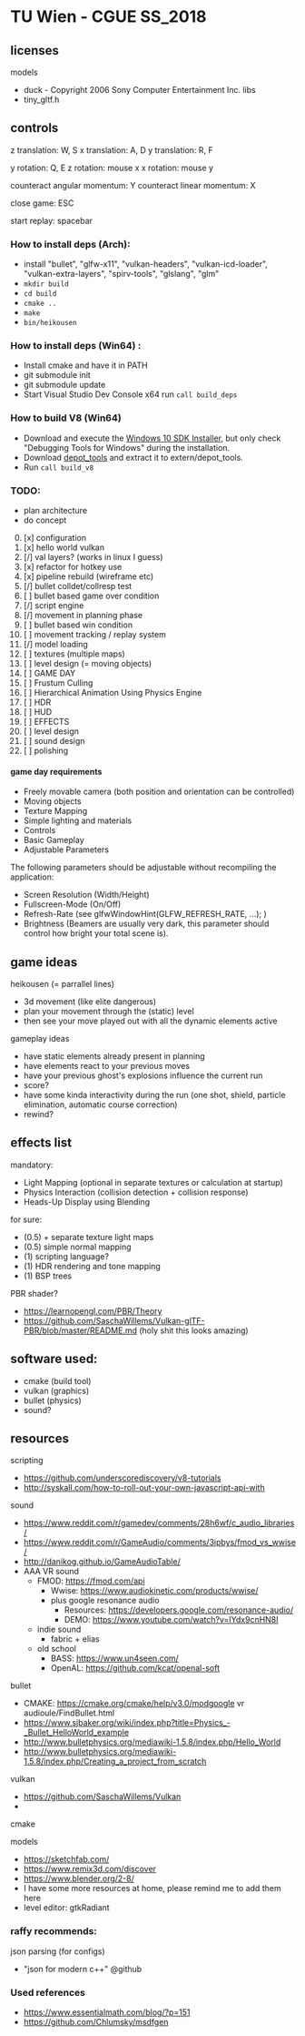 # TU Wien - CGUE SS_2018

## licenses

models 
- duck - Copyright 2006 Sony Computer Entertainment Inc.
libs
- tiny_gltf.h

## controls

z translation: W, S
x translation: A, D
y translation: R, F

y rotation: Q, E
z rotation: mouse x
x rotation: mouse y

counteract angular momentum: Y
counteract linear momentum: X 

close game: ESC

start replay: spacebar

### How to install deps (Arch):

- install "bullet", "glfw-x11", "vulkan-headers", "vulkan-icd-loader", "vulkan-extra-layers", "spirv-tools", "glslang", "glm"
- `mkdir build`
- `cd build`
- `cmake ..`
- `make`
- `bin/heikousen`

### How to install deps (Win64) :

- Install cmake and have it in PATH
- git submodule init
- git submodule update
- Start Visual Studio Dev Console x64 run ```call build_deps```

### How to build V8 (Win64)

- Download and execute the [Windows 10 SDK Installer](https://developer.microsoft.com/en-us/windows/downloads/windows-10-sdk), but only check "Debugging Tools for Windows" during the installation.
- Download [depot_tools](https://storage.googleapis.com/chrome-infra/depot_tools.zip) and extract it to extern/depot_tools.
- Run ```call build_v8```

### TODO:
- plan architecture
- do concept

0. [x] configuration
1. [x] hello world vulkan
1. [/] val layers? (works in linux I guess)
1. [x] refactor for hotkey use
1. [x] pipeline rebuild (wireframe etc)
1. [/] bullet colldet/collresp test 
1. [ ] bullet based game over condition
1. [/] script engine
1. [/] movement in planning phase
1. [ ] bullet based win condition
1. [ ] movement tracking / replay system
1. [/] model loading
1. [ ] textures (multiple maps)
1. [ ] level design (= moving objects)
1. [ ] GAME DAY
1. [ ] Frustum Culling
1. [ ] Hierarchical Animation Using Physics Engine
1. [ ] HDR
1. [ ] HUD
1. [ ] EFFECTS
1. [ ] level design
1. [ ] sound design
1. [ ] polishing


#### game day requirements

* Freely movable camera (both position and orientation can be controlled)
* Moving objects
* Texture Mapping
* Simple lighting and materials
* Controls
* Basic Gameplay
* Adjustable Parameters

The following parameters should be adjustable without recompiling the application:
* Screen Resolution (Width/Height)
* Fullscreen-Mode (On/Off)
* Refresh-Rate (see glfwWindowHint(GLFW_REFRESH_RATE, ...); )
* Brightness (Beamers are usually very dark, this parameter should control how bright your total scene is).

## game ideas

heikousen (= parrallel lines)
- 3d movement (like elite dangerous)
- plan your movement through the (static) level
- then see your move played out with all the dynamic elements active

gameplay ideas
- have static elements already present in planning
- have elements react to your previous moves
- have your previous ghost's explosions influence the current run
- score?
- have some kinda interactivity during the run (one shot, shield, particle elimination, automatic course correction)
- rewind?

## effects list

mandatory:
- Light Mapping (optional in separate textures or calculation at startup)
- Physics Interaction (collision detection + collision response)
- Heads-Up Display using Blending

for sure:
- (0.5) + separate texture light maps 
- (0.5) simple normal mapping
- (1) scripting language?
- (1) HDR rendering and tone mapping
- (1) BSP trees


PBR shader?
- https://learnopengl.com/PBR/Theory
- https://github.com/SaschaWillems/Vulkan-glTF-PBR/blob/master/README.md 
(holy shit this looks amazing)


## software used:

- cmake (build tool)
- vulkan (graphics)
- bullet (physics)
- sound?


## resources

scripting
- https://github.com/underscorediscovery/v8-tutorials
- http://syskall.com/how-to-roll-out-your-own-javascript-api-with


sound
- https://www.reddit.com/r/gamedev/comments/28h6wf/c_audio_libraries/
- https://www.reddit.com/r/GameAudio/comments/3ipbys/fmod_vs_wwise/
- http://danikog.github.io/GameAudioTable/
- AAA VR sound
    - FMOD: https://fmod.com/api
        - Wwise: https://www.audiokinetic.com/products/wwise/
        - plus google resonance audio
            - Resources: https://developers.google.com/resonance-audio/
            - DEMO: https://www.youtube.com/watch?v=IYdx9cnHN8I
    - indie sound
        - fabric + elias
    - old school
        - BASS: https://www.un4seen.com/ 
        - OpenAL: https://github.com/kcat/openal-soft


bullet
- CMAKE: https://cmake.org/cmake/help/v3.0/modgoogle vr audioule/FindBullet.html
- https://www.sjbaker.org/wiki/index.php?title=Physics_-_Bullet_HelloWorld_example
- http://www.bulletphysics.org/mediawiki-1.5.8/index.php/Hello_World
- http://www.bulletphysics.org/mediawiki-1.5.8/index.php/Creating_a_project_from_scratch


vulkan
- https://github.com/SaschaWillems/Vulkan
- 


cmake


models
- https://sketchfab.com/
- https://www.remix3d.com/discover
- https://www.blender.org/2-8/
- I have some more resources at home, please remind me to add them here
- level editor: gtkRadiant


### raffy recommends:

json parsing (for configs)
- "json for modern c++" @github


### Used references

* https://www.essentialmath.com/blog/?p=151
* https://github.com/Chlumsky/msdfgen